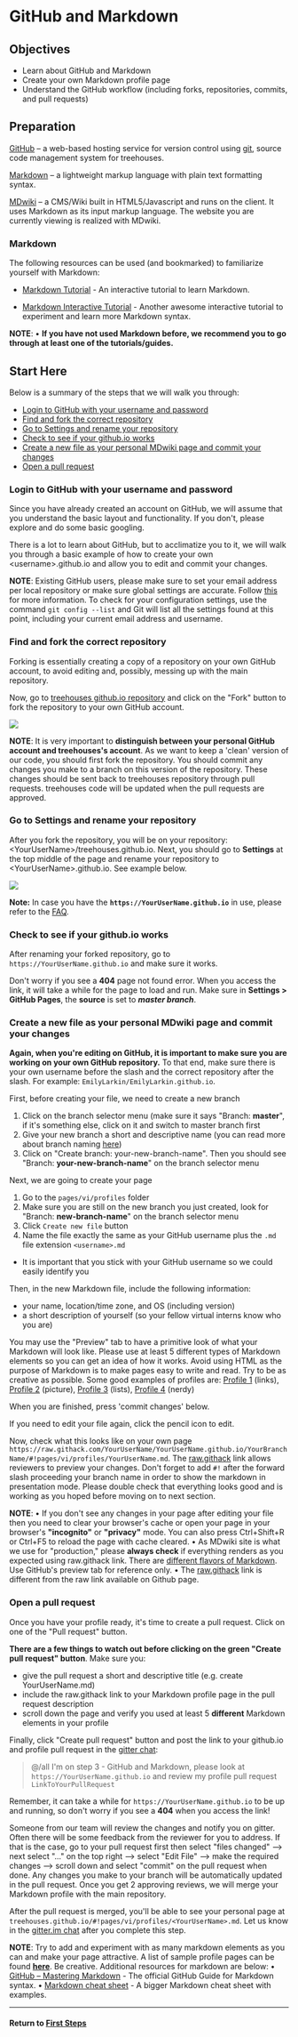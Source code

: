# GitHub and Markdown

## Objectives

* Learn about GitHub and Markdown
* Create your own Markdown profile page
* Understand the GitHub workflow (including forks, repositories, commits, and pull requests)

## Preparation

[GitHub](https://education.github.com/git-cheat-sheet-education.pdf) – a web-based hosting service for version control using [git](https://training.github.com/downloads/github-git-cheat-sheet.pdf), source code management system for treehouses.

[Markdown](https://en.wikipedia.org/wiki/Markdown) – a lightweight markup language with plain text formatting syntax.

[MDwiki](http://dynalon.github.io/mdwiki/#!quickstart.md) – a CMS/Wiki built in HTML5/Javascript and runs on the client. It uses Markdown as its input markup language. The website you are currently viewing is realized with MDwiki.

### Markdown
The following resources can be used (and bookmarked) to familiarize yourself with Markdown:

- [Markdown Tutorial](https://tylingsoft.github.io/tutorial.md/#whats-markdown) - An interactive tutorial to learn Markdown.

- [Markdown Interactive Tutorial](http://www.markdowntutorial.com/lesson/1/) - Another awesome interactive tutorial to experiment and learn more Markdown syntax.

**NOTE**:
• **If you have not used Markdown before, we recommend you to go through at least one of the tutorials/guides.**


## Start Here

Below is a summary of the steps that we will walk you through:

* [Login to GitHub with your username and password](#Login_to_GitHub_with_your_username_and_password)
* [Find and fork the correct repository](#Find_and_fork_the_correct_repository)
* [Go to Settings and rename your repository](#Go_to_Settings_and_rename_your_repository)
* [Check to see if your github.io works](#Check_to_see_if_your_github.io_works)
* [Create a new file as your personal MDwiki page and commit your changes](#Create_a_new_file_as_your_personal_MDwiki_page_and_commit_your_changes)
* [Open a pull request](#Open_a_pull_request)

### Login to GitHub with your username and password

Since you have already created an account on GitHub, we will assume that you understand the basic layout and functionality. If you don't, please explore and do some basic googling.

There is a lot to learn about GitHub, but to acclimatize you to it, we will walk you through a basic example of how to create your own &lt;username&gt;.github.io and allow you to edit and commit your changes.

**NOTE**: Existing GitHub users, please make sure to set your email address per local repository or make sure global settings are accurate. Follow [this](https://help.github.com/articles/setting-your-commit-email-address-in-git/) for more information. To check for your configuration settings, use the command `git config --list` and Git will list all the settings found at this point, including your current email address and username.

### Find and fork the correct repository

Forking is essentially creating a copy of a repository on your own GitHub account, to avoid editing and, possibly, messing up with the main repository.

Now, go to [treehouses github.io repository](https://github.com/treehouses/treehouses.github.io) and click on the "Fork" button to fork the repository to your own GitHub account.

![](images/fork.png)

**NOTE**: It is very important to **distinguish between your personal GitHub account and treehouses's account**.
As we want to keep a 'clean' version of our code, you should first fork the repository. You should commit any changes you make to a branch on this version of the repository. These changes should be sent back to treehouses repository through pull requests. treehouses code will be updated when the pull requests are approved.

### Go to Settings and rename your repository

After you fork the repository, you will be on your repository: &lt;YourUserName&gt;/treehouses.github.io. Next, you should go to **Settings** at the top middle of the page and rename your repository to &lt;YourUserName&gt;.github.io. See example below.

![](images/fork1.png)

**Note:** In case you have the **`https://YourUserName.github.io`** in use, please refer to the [FAQ](faq.md).

### Check to see if your github.io works

After renaming your forked repository, go to  `https://YourUserName.github.io` and make sure it works.

Don't worry if you see a **404** page not found error. When you access the link, it will take a while for the page to load and run. Make sure in **Settings > GitHub Pages**, the **source** is set to **_master branch_**.

### Create a new file as your personal MDwiki page and commit your changes

**Again, when you're editing on GitHub, it is important to make sure you are working on your own GitHub repository.** To that end, make sure there is your own username before the slash and the correct repository after the slash. For example: `EmilyLarkin/EmilyLarkin.github.io`.

First, before creating your file, we need to create a new branch

1. Click on the branch selector menu (make sure it says "Branch: **master**", if it's something else, click on it and switch to master branch first
1. Give your new branch a short and descriptive name (you can read more about branch naming [here](https://github.com/agis/git-style-guide#branches))
1. Click on "Create branch: your-new-branch-name". Then you should see "Branch: **your-new-branch-name**" on the branch selector menu

Next, we are going to create your page

1. Go to the `pages/vi/profiles` folder
1. Make sure you are still on the new branch you just created, look for "Branch: **new-branch-name**" on the branch selector menu
1. Click `Create new file` button
1. Name the file exactly the same as your GitHub username plus the `.md` file extension `<username>.md`
  * It is important that you stick with your GitHub username so we could easily identify you


Then, in the new Markdown file, include the following information:

* your name, location/time zone, and OS (including version)
* a short description of yourself (so your fellow virtual interns know who you are)

You may use the "Preview" tab to have a primitive look of what your Markdown will look like. Please use at least 5 different types of Markdown elements so you can get an idea of how it works. Avoid using HTML as the purpose of Markdown is to make pages easy to write and read. Try to be as creative as possible. Some good examples of profiles are: [Profile 1](profiles/Loshma93.md) (links), [Profile 2](profiles/ketruong.md) (picture), [Profile 3](profiles/paulbert.md) (lists), [Profile 4](profiles/xdmtk.md) (nerdy)

When you are finished, press 'commit changes' below.


If you need to edit your file again, click the pencil icon to edit.

Now, check what this looks like on your own page `https://raw.githack.com/YourUserName/YourUserName.github.io/YourBranchName/#!pages/vi/profiles/YourUserName.md`. The [raw.githack](https://raw.githack.com/) link allows reviewers to preview your changes. Don't forget to add `#!` after the forward slash proceeding your branch name in order to show the markdown in presentation mode. Please double check that everything looks good and is working as you hoped before moving on to next section.

**NOTE**:
• If you don't see any changes in your page after editing your file then you need to clear your browser's cache or open your page in your browser's **"incognito"** or **"privacy"** mode. You can also press Ctrl+Shift+R or Ctrl+F5 to reload the page with cache cleared.
• As MDwiki site is what we use for "production," please **always check** if everything renders as you expected using raw.githack link. There are [different flavors of Markdown](https://github.com/commonmark/CommonMark/wiki/Markdown-Flavors). Use GitHub's preview tab for reference only.
• The [raw.githack](https://raw.githack.com/) link is different from the raw link available on Github page.


### Open a pull request

Once you have your profile ready, it's time to create a pull request. Click on one of the "Pull request" button.

**There are a few things to watch out before clicking on the green "Create pull request" button**. Make sure you:

* give the pull request a short and descriptive title (e.g. create YourUserName.md)
* include the raw.githack link to your Markdown profile page in the pull request description
* scroll down the page and verify you used at least 5 **different** Markdown elements in your profile

Finally, click "Create pull request" button and post the link to your github.io and profile pull request in the [gitter chat](https://gitter.im/treehouses/Lobby):

> @/all I'm on step 3 - GitHub and Markdown, please look at `https://YourUserName.github.io` and review my profile pull request `LinkToYourPullRequest`

Remember, it can take a while for `https://YourUserName.github.io` to be up and running, so don't worry if you see a **404** when you access the link!


Someone from our team will review the changes and notify you on gitter. Often there will be some feedback from the reviewer for you to address. If that is the case, go to your pull request first then select "files changed" --> next select "..." on the top right --> select "Edit File" --> make the required changes --> scroll down and select "commit" on the pull request when done. Any changes you make to your branch will be automatically updated in the pull request. Once you get 2 approving reviews, we will merge your Markdown profile with the main repository.

After the pull request is merged, you'll be able to see your personal page at `treehouses.github.io/#!pages/vi/profiles/<YourUserName>.md`. Let us know in the [gitter.im chat](https://gitter.im/treehouses/Lobby) after you complete this step.

**NOTE**: Try to add and experiment with as many markdown elements as you can and make your page attractive. A list of sample profile pages can be found [**here**](https://github.com/treehouses/treehouses.github.io/tree/master/pages/vi/profiles). Be creative. Additional resources for markdown are below:
• [GitHub – Mastering Markdown](https://guides.github.com/features/mastering-markdown/) - The official GitHub Guide for Markdown syntax.
• [Markdown cheat sheet](https://github.com/adam-p/markdown-here/wiki/Markdown-Cheatsheet) - A bigger Markdown cheat sheet with examples.

---
#### Return to [First Steps](firststeps.md#Step_3_-_Markdown_and_Fork_Tutorial)

